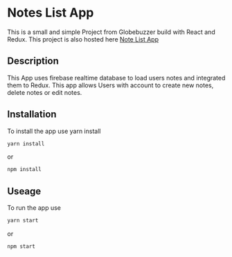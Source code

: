 # Notes List App

This is a small and simple Project from Globebuzzer build with React and Redux. This project is also hosted here [Note List App]("http://mo-sal-ah-note-list.surge.sh/")

## Description 

This App uses firebase realtime database to load users notes and integrated them to Redux. This app allows Users with account to create new notes, delete notes or edit notes. 

## Installation

To install the app use yarn install

```bash
yarn install
```
or
```bash
npm install
```


## Useage

To run the app use
```bash
yarn start
```
or
```bash
npm start
```